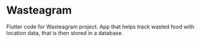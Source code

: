 # Wasteagram

Flutter code for Wasteagram project. App that helps track wasted food with location data, that is then stored in a database.
